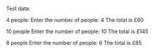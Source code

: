 Test data:

  4 people:
  Enter the number of people: 4
  The total is £60

  10 people
  Enter the number of people: 10
  The total is £145

  6 people
  Enter the number of people: 6
  The total is £85
